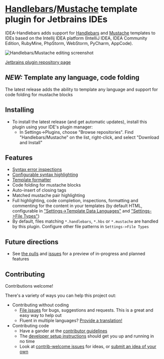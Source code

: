 # [Handlebars](http://handlebarsjs.com/)/[Mustache](http://mustache.github.com/) template plugin for Jetbrains IDEs

IDEA-Handlebars adds support for [Handlebars](http://handlebarsjs.com/) and [Mustache](http://mustache.github.com/) templates to IDEs based on the Intellij IDEA platform (IntelliJ IDEA, IDEA Community Edition, RubyMine, PhpStorm, WebStorm, PyCharm, AppCode).

![Handlebars/Mustache editing screenshot](https://raw.github.com/dmarcotte/idea-handlebars/master/markdown_images/editor.png "Handlebars/Mustache editing")

[Jetbrains plugin repository page](http://plugins.intellij.net/plugin/?idea&pluginId=6884)

## _NEW:_ Template any language, code folding
The latest release adds the ability to template any language and support for code folding for mustache blocks

## Installing
* To install the latest release (and get automatic updates), install this plugin using your IDE's plugin manager:
  * In Settings->Plugins, choose "Browse repositories".  Find "Handlebars/Mustache" on the list, right-click, and select "Download and Install"

## Features
* [Syntax error inspections](https://raw.github.com/dmarcotte/idea-handlebars/master/markdown_images/editor.png)
* [Configurable syntax highlighting](https://raw.github.com/dmarcotte/idea-handlebars/master/markdown_images/highlight_config.png)
* [Template formatter](https://raw.github.com/dmarcotte/idea-handlebars/master/markdown_images/formatter.png)
* Code folding for mustache blocks
* Auto-insert of closing tags
* Matched mustache pair highlighting
* Full highlighting, code completion, inspections, formatting and commenting for the content in your templates (by default HTML, configurable in ["Settings->Template Data Languages"](https://raw.github.com/dmarcotte/idea-handlebars/master/markdown_images/custom_langs_by_project.png) and ["Settings->File Types"](https://raw.github.com/dmarcotte/idea-handlebars/master/markdown_images/custom_langs_by_filename_pattern.png))
* By default, files matching `*.handlebars`, `*.hbs` or `*.mustache` are handled by this plugin.  Configure other file patterns in `Settings->File Types`

## Future directions
* See [the pulls](https://github.com/dmarcotte/idea-handlebars/pulls) and [issues](https://github.com/dmarcotte/idea-handlebars/issues) for a preview of in-progress and planned features

## Contributing
Contributions welcome!

There's a variety of ways you can help this project out:

* Contributing without coding
    * [File issues](https://github.com/dmarcotte/idea-handlebars/issues/new) for bugs, suggestions and requests.  This is a great and easy way to help out
    * Fluent in multiple languages?  [Provide a translation!](https://github.com/dmarcotte/idea-handlebars/issues/21)
* Contributing code
    * Have a gander at the [contributor guidelines](https://github.com/dmarcotte/idea-handlebars/blob/master/contributing.md)
    * The [developer setup instructions](https://github.com/dmarcotte/idea-handlebars/blob/master/developer_environment.md) should get you up and running in no time
    * Look at [contrib-welcome issues](https://github.com/dmarcotte/idea-handlebars/issues?direction=desc&labels=contrib-welcome&page=1&sort=created&state=open) for ideas, or [submit an idea of your own](https://github.com/dmarcotte/idea-handlebars/issues/new)
